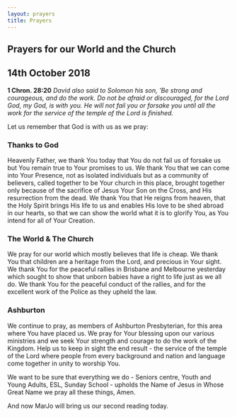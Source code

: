 ```yaml
---
layout: prayers
title: Prayers
---
```

## Prayers for our World and the Church 

## 14th October 2018

__1 Chron. 28:20__ 
_David also said to Solomon his son, 'Be strong and courageous, and do the work. Do not be afraid or discouraged, for the Lord God, my God, is with you. He will not fail you or forsake you until all the work for the service of the temple of the Lord is finished._

Let us remember that God is with us as we pray:

### Thanks to God
Heavenly Father, we thank You today that You do not fail us of forsake us but You remain true to Your promises to us. We thank You that we can come into Your Presence, not as isolated individuals but as a community of believers, called together to be Your church in this place, brought together only because of the sacrifice of Jesus Your Son on the Cross, and His resurrection from the dead. We thank You that He reigns from heaven, that the Holy Spirit brings His life to us and enables His love to be shed abroad in our hearts, so that we can show the world what it is to glorify You, as You intend for all of Your Creation.

### The World & The Church
We pray for our world which mostly believes that life is cheap. We thank You that children are a heritage from the Lord, and precious in Your sight. We thank You for the peaceful rallies in Brisbane and Melbourne yesterday which sought to show that unborn babies have a right to life just as we all do. We thank You for the peaceful conduct of the rallies, and for the excellent work of the Police as they upheld the law.

### Ashburton
We continue to pray, as members of Ashburton Presbyterian, for this area where You have placed us. We pray for Your blessing upon our various ministries and we seek Your strength and courage to do the work of the Kingdom. Help us to keep in sight the end result - the service of the temple of the Lord where people from every background and nation and language come together in unity to worship You. 

We want to be sure that everything we do - Seniors centre, Youth and Young Adults, ESL, Sunday School - upholds the Name of Jesus in Whose Great Name we pray all these things, Amen.

And now MarJo will bring us our second reading today. 
